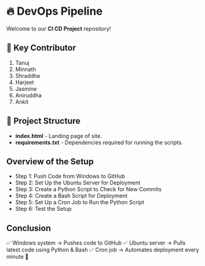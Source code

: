 # 🔥 DevOps Pipeline  

Welcome to our **CI CD Project** repository!

## 📌 Key Contributor
1. Tanuj
2. Minnath
3. Shraddha
4. Harjeet
5. Jasmine
6. Aniruddha
7. Ankit


## 📂 Project Structure  
- **index.html** - Landing page of site.
- **requirements.txt** - Dependencies required for running the scripts.

## Overview of the Setup
- Step 1: Push Code from Windows to GitHub
- Step 2: Set Up the Ubuntu Server for Deployment
- Step 3: Create a Python Script to Check for New Commits
- Step 4: Create a Bash Script for Deployment
- Step 5: Set Up a Cron Job to Run the Python Script
- Step 6: Test the Setup


## Conclusion
✅ Windows system → Pushes code to GitHub
✅ Ubuntu server → Pulls latest code using Python & Bash
✅ Cron job → Automates deployment every minute 🚀